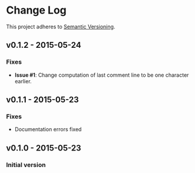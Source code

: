 # Change Log

This project adheres to [Semantic Versioning](http://semver.org/).

## v0.1.2 - 2015-05-24
### Fixes

* **Issue #1**: Change computation of last comment line to be one character earlier. 

## v0.1.1 - 2015-05-23
### Fixes

* Documentation errors fixed

## v0.1.0 - 2015-05-23
### Initial version

